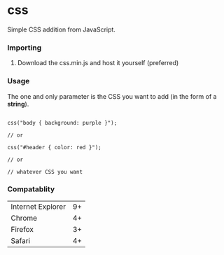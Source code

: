 # css
Simple CSS addition from JavaScript.

### Importing

1. Download the css.min.js and host it yourself (preferred)

### Usage
The one and only parameter is the CSS you want to add (in the form of a **string**). 

```

css("body { background: purple }");

// or

css("#header { color: red }");

// or

// whatever CSS you want

```

### Compatablity

|||
|--|--|
|Internet Explorer|9+|
|Chrome|4+|
|Firefox|3+|
|Safari|4+|

